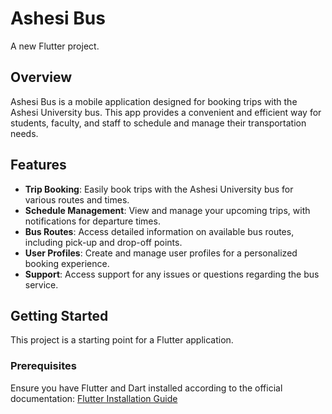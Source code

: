 # Ashesi Bus

A new Flutter project.

## Overview

Ashesi Bus is a mobile application designed for booking trips with the Ashesi University bus. This app provides a convenient and efficient way for students, faculty, and staff to schedule and manage their transportation needs.

## Features

- **Trip Booking**: Easily book trips with the Ashesi University bus for various routes and times.
- **Schedule Management**: View and manage your upcoming trips, with notifications for departure times.
- **Bus Routes**: Access detailed information on available bus routes, including pick-up and drop-off points.
- **User Profiles**: Create and manage user profiles for a personalized booking experience.
- **Support**: Access support for any issues or questions regarding the bus service.

## Getting Started

This project is a starting point for a Flutter application.

### Prerequisites

Ensure you have Flutter and Dart installed according to the official documentation: [Flutter Installation Guide](https://docs.flutter.dev/get-started/install)

